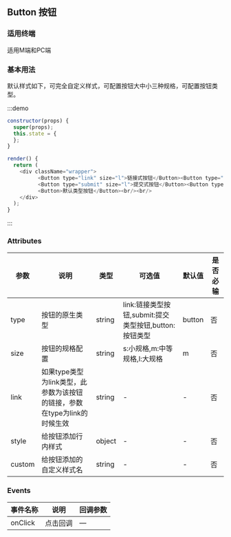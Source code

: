## Button 按钮
### 适用终端

适用M端和PC端

### 基本用法

默认样式如下，可完全自定义样式，可配置按钮大中小三种规格，可配置按钮类型。

:::demo 

```js
constructor(props) {
  super(props);
  this.state = {
  };  
}

render() {    
  return (
    <div className="wrapper">
          <Button type="link" size="l">链接式按钮</Button><Button type="link" size="m"  style={{marginLeft:"10px"}}>链接式按钮</Button><Button type="link" size="s"  style={{marginLeft:"10px"}}>链接式按钮</Button><br/><br/>
          <Button type="submit" size="l">提交式按钮</Button><Button type="submit" size="m"  style={{marginLeft:"10px"}}>提交式按钮</Button><Button type="submit" size="s"  style={{marginLeft:"10px"}}>提交式按钮</Button><br/><br/>
          <Button>默认类型按钮</Button><br/><br/>     
    </div>
  );
}
```
:::

### Attributes
| 参数        | 说明          | 类型      | 可选值       | 默认值  |  是否必输  |
|------------ |-------------- |---------- |----------- |-------- | -------- |
| type        | 按钮的原生类型 | string    | link:链接类型按钮,submit:提交类型按钮,button:按钮类型| button | 否|
| size        | 按钮的规格配置 | string    | s:小规格,m:中等规格,l:大规格| m | 否|
| link        | 如果type类型为link类型，此参数为该按钮的链接，参数在type为link的时候生效 | string    | - | - | 否|
| style       | 给按钮添加行内样式 | object    | - | - | 否|
| custom      | 给按钮添加的自定义样式名 | string   | - | - | 否|


### Events
| 事件名称   | 说明    | 回调参数      |
|---------- |-------- |---------- |
| onClick  | 点击回调 | — |



